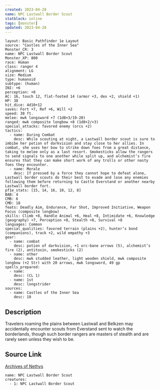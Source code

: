 ```yaml
---
created: 2023-04-28
name: NPC Lastwall Border Scout
statblock: inline
tags: [monster]
updated: 2023-04-28
---
```

```statblock
layout: Basic Pathfinder 1e Layout
source: "Castles of the Inner Sea"
Monster_CR: 3
name: NPC Lastwall Border Scout
Monster_XP: 800
race: Human
class: ranger 4
alignment: LG
size: Medium
type: humanoid
subtype: (human)
INI: +6
perception: +8
AC: 16, touch 12, flat-footed 14 (armor +3, dex +2, shield +1)
HP: 38
hit_dice: 4d10+12
saves: Fort +7, Ref +6, Will +2
speed: 30 ft.
melee: mwk longsword +7 (1d8+3/19-20)
ranged: mwk composite longbow +8 (1d8+2/×3)
special_attacks: favored enemy (orcs +2)
tactics:
  - name: During Combat
    desc: While scouting at night, a Lastwall border scout is sure to imbibe her potion of darkvision and stay close to her allies. In combat, she uses her bow to strike down foes from a great distance, taking to melee only as a last resort. Smokesticks allow the rangers to send signals to one another while split up, and alchemist’s fire ensures that they can make short work of any trolls or other nasty foes they encounter.
  - name: Morale
    desc: If pressed by a force they cannot hope to defeat alone, Lastwall border scouts do their best to evade and lose any enemies following them before returning to Castle Everstand or another nearby Lastwall border fort.
pf1e_stats: [15, 14, 16, 10, 12, 8]
BAB: 4
CMB: 6
CMD: 18
feats: Deadly Aim, Endurance, Far Shot, Improved Initiative, Weapon Focus (composite longbow)
skills: Climb +8, Handle Animal +6, Heal +8, Intimidate +6, Knowledge (geography) +7, Perception +8, Stealth +8, Survival +8
languages: Common
special_qualities: favored terrain (plains +2), hunter’s bond (companions), track +2, wild empathy +3
gear:
  - name: combat
    desc: potion of darkvision, +1 orc-bane arrows (5), alchemist’s fire (2), antitoxin, smokesticks (2)
  - name: other
    desc: mwk studded leather, light wooden shield, mwk composite longbow (+2 Str) with 20 arrows, mwk longsword, 49 gp
spells_prepared:
  - name:
    desc: (CL 1)
  - name: 1st
    desc: longstrider
sources:
  - name: Castles of the Inner Sea
    desc: 10
```
## Description
Travelers roaming the plains between Lastwall and Belkzen may accidentally encounter scouts from Everstand sent to watch the borderlands, though such border rangers are masters of stealth and are rarely seen unless they wish to be.
## Source Link
[Archives of Nethys](https://aonprd.com/NPCDisplay.aspx?ItemName=Lastwall%20Border%20Scout)
```encounter-table
name: NPC Lastwall Border Scout
creatures:
  - 1: NPC Lastwall Border Scout
```
